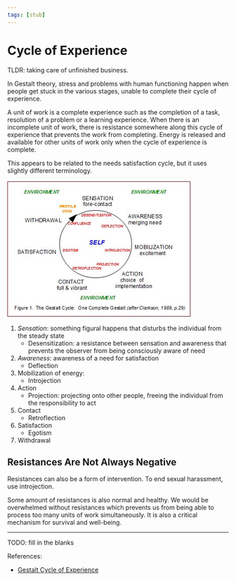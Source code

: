 ```yaml
---
tags: [stub]
---
```


# Cycle of Experience

TLDR: taking care of unfinished business.

In Gestalt theory, stress and problems with human functioning happen when people get stuck in the various stages, unable to complete their cycle of experience.

A unit of work is a complete experience such as the completion of a task, resolution of a problem or a learning experience. When there is an incomplete unit of work, there is resistance somewhere along this cycle of experience that prevents the work from completing. Energy is released and available for other units of work only when the cycle of experience is complete.

This appears to be related to the needs satisfaction cycle, but it uses slightly different terminology.

![The Cycle of Experience described below](./static/cycle-of-experience.jpg)

1. *Sensation*: something figural happens that disturbs the individual from the steady state
    * Desensitization: a resistance between sensation and awareness that prevents the observer from being consciously aware of need
2. *Awareness*: awareness of a need for satisfaction
    * Deflection
3. Mobilization of energy:
    * Introjection
4. Action
    * Projection: projecting onto other people, freeing the individual from the responsibility to act
5. Contact
    * Retroflection
6. Satisfaction
    * Egotism
7. Withdrawal

## Resistances Are Not Always Negative

Resistances can also be a form of intervention. To end sexual harassment, use introjection.

Some amount of resistances is also normal and healthy. We would be overwhelmed without resistances which prevents us from being able to process too many units of work simultaneously. It is also a critical mechanism for survival and well-being.

---

TODO: fill in the blanks

References:

* [Gestalt Cycle of Experience](http://www.clevelandconsultinggroup.com/articles/gestalt-cycle-of-experience.php)
